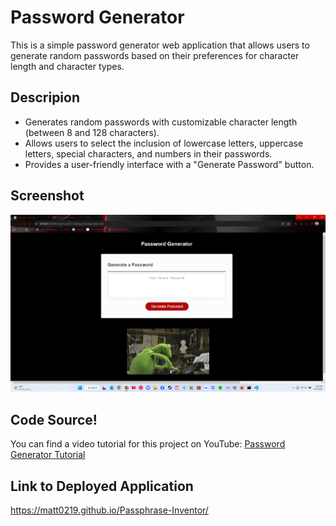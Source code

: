 # Password Generator

This is a simple password generator web application that allows users to generate random passwords based on their preferences for character length and character types.

## Descripion

- Generates random passwords with customizable character length (between 8 and 128 characters).
- Allows users to select the inclusion of lowercase letters, uppercase letters, special characters, and numbers in their passwords.
- Provides a user-friendly interface with a "Generate Password" button.

## Screenshot
![Screenshot](./screenshot.png)

## Code Source!
You can find a video tutorial for this project on YouTube: [Password Generator Tutorial](https://youtu.be/v2jfGo7ztm8)

## Link to Deployed Application
 https://matt0219.github.io/Passphrase-Inventor/
